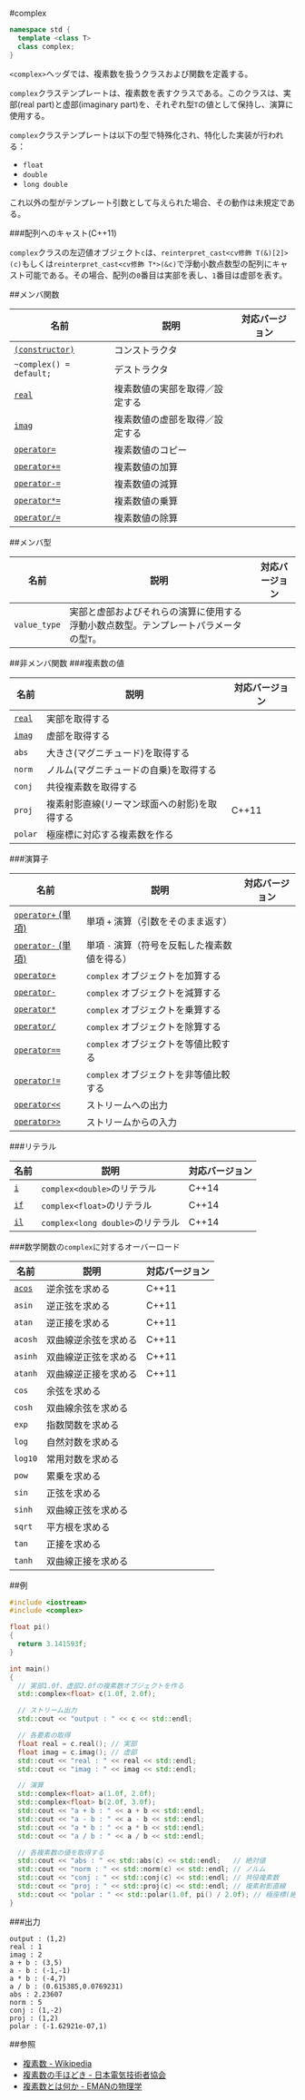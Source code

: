 #complex
```cpp
namespace std {
  template <class T>
  class complex;
}
```

`<complex>`ヘッダでは、複素数を扱うクラスおよび関数を定義する。


`complex`クラステンプレートは、複素数を表すクラスである。このクラスは、実部(real part)と虚部(imaginary part)を、それぞれ型`T`の値として保持し、演算に使用する。

`complex`クラステンプレートは以下の型で特殊化され、特化した実装が行われる：

- `float`
- `double`
- `long double`

これ以外の型がテンプレート引数として与えられた場合、その動作は未規定である。


###配列へのキャスト(C++11)

`complex`クラスの左辺値オブジェクト`c`は、`reinterpret_cast<cv修飾 T(&)[2]>(c)`もしくは`reinterpret_cast<cv修飾 T*>(&c)`で浮動小数点数型の配列にキャスト可能である。その場合、配列の`0`番目は実部を表し、`1`番目は虚部を表す。


##メンバ関数

| 名前                                                  | 説明                           | 対応バージョン |
|-------------------------------------------------------|--------------------------------|----------------|
| [`(constructor)`](complex/complex/complex.md)         | コンストラクタ                 |                |
| `~complex() = default;`                               | デストラクタ                   |                |
| [`real`](complex/complex/real.md)                     | 複素数値の実部を取得／設定する |                |
| [`imag`](complex/complex/imag.md)                     | 複素数値の虚部を取得／設定する |                |
| [`operator=`](complex/complex/op_assign.md)           | 複素数値のコピー               |                |
| [`operator+=`](complex/complex/op_plus_assign.md)     | 複素数値の加算                 |                |
| [`operator-=`](complex/complex/op_minus_assign.md)    | 複素数値の減算                 |                |
| [`operator*=`](complex/complex/op_multiply_assign.md) | 複素数値の乗算                 |                |
| [`operator/=`](complex/complex/op_divide_assign.md)   | 複素数値の除算                 |                |


##メンバ型

| 名前 | 説明 | 対応バージョン |
|--------------|------|----------------|
| `value_type` | 実部と虚部およびそれらの演算に使用する浮動小数点数型。テンプレートパラメータの型`T`。 | |


##非メンバ関数
###複素数の値

| 名前                       | 説明                                                 | 対応バージョン |
|----------------------------|------------------------------------------------------|----------------|
| [`real`](complex/real.md)  | 実部を取得する                                       |                |
| [`imag`](complex/imag.md)  | 虚部を取得する                                       |                |
| `abs`                      | 大きさ(マグニチュード)を取得する                     |                |
| `norm`                     | ノルム(マグニチュードの自乗)を取得する               |                |
| `conj`                     | 共役複素数を取得する                                 |                |
| `proj`                     | 複素射影直線(リーマン球面への射影)を取得する         | C++11          |
| `polar`                    | 極座標に対応する複素数を作る                         |                |


###演算子

| 名前                                            | 説明                                          | 対応バージョン |
|-------------------------------------------------|-----------------------------------------------|----------------|
| [`operator+` (単項)](complex/op_unary_plus.md)  | 単項 `+` 演算（引数をそのまま返す）           |                |
| [`operator-` (単項)](complex/op_unary_minus.md) | 単項 `-` 演算（符号を反転した複素数値を得る） |                |
| [`operator+`](complex/op_plus.md)               | `complex` オブジェクトを加算する              |                |
| [`operator-`](complex/op_minus.md)              | `complex` オブジェクトを減算する              |                |
| [`operator*`](complex/op_multiply.md)           | `complex` オブジェクトを乗算する              |                |
| [`operator/`](complex/op_divide.md)             | `complex` オブジェクトを除算する              |                |
| [`operator==`](complex/op_equal.md)             | `complex` オブジェクトを等値比較する          |                |
| [`operator!=`](complex/op_not_equal.md)         | `complex` オブジェクトを非等値比較する        |                |
| [`operator<<`](complex/op_ostream.md)           | ストリームへの出力                            |                |
| [`operator>>`](complex/op_istream.md)           | ストリームからの入力                          |                |


###リテラル

| 名前                     | 説明                             | 対応バージョン |
|--------------------------|----------------------------------|----------------|
| [`i`](complex/op_i.md)   | `complex<double>`のリテラル      | C++14          |
| [`if`](complex/op_if.md) | `complex<float>`のリテラル       | C++14          |
| [`il`](complex/op_il.md) | `complex<long double>`のリテラル | C++14          |


###数学関数の`complex`に対するオーバーロード

| 名前    | 説明                 | 対応バージョン |
|---------|----------------------|----------------|
| [`acos`](complex/acos.md)  | 逆余弦を求める       | C++11 |
| `asin`  | 逆正弦を求める       | C++11 |
| `atan`  | 逆正接を求める       | C++11 |
| `acosh` | 双曲線逆余弦を求める | C++11 |
| `asinh` | 双曲線逆正弦を求める | C++11 |
| `atanh` | 双曲線逆正接を求める | C++11 |
| `cos`   | 余弦を求める         | |
| `cosh`  | 双曲線余弦を求める   | |
| `exp`   | 指数関数を求める     | |
| `log`   | 自然対数を求める     | |
| `log10` | 常用対数を求める     | |
| `pow`   | 累乗を求める         | |
| `sin`   | 正弦を求める         | |
| `sinh`  | 双曲線正弦を求める   | |
| `sqrt`  | 平方根を求める       | |
| `tan`   | 正接を求める         | |
| `tanh`  | 双曲線正接を求める   | |


##例
```cpp
#include <iostream>
#include <complex>

float pi()
{
  return 3.141593f;
}

int main()
{
  // 実部1.0f、虚部2.0fの複素数オブジェクトを作る
  std::complex<float> c(1.0f, 2.0f);

  // ストリーム出力
  std::cout << "output : " << c << std::endl;

  // 各要素の取得
  float real = c.real(); // 実部
  float imag = c.imag(); // 虚部
  std::cout << "real : " << real << std::endl;
  std::cout << "imag : " << imag << std::endl;

  // 演算
  std::complex<float> a(1.0f, 2.0f);
  std::complex<float> b(2.0f, 3.0f);
  std::cout << "a + b : " << a + b << std::endl;
  std::cout << "a - b : " << a - b << std::endl;
  std::cout << "a * b : " << a * b << std::endl;
  std::cout << "a / b : " << a / b << std::endl;

  // 各複素数の値を取得する
  std::cout << "abs : " << std::abs(c) << std::endl;   // 絶対値
  std::cout << "norm : " << std::norm(c) << std::endl; // ノルム
  std::cout << "conj : " << std::conj(c) << std::endl; // 共役複素数
  std::cout << "proj : " << std::proj(c) << std::endl; // 複素射影直線
  std::cout << "polar : " << std::polar(1.0f, pi() / 2.0f); // 極座標(絶対値：1.0、偏角：円周率÷2.0)から複素数を作る
}
```

###出力
```
output : (1,2)
real : 1
imag : 2
a + b : (3,5)
a - b : (-1,-1)
a * b : (-4,7)
a / b : (0.615385,0.0769231)
abs : 2.23607
norm : 5
conj : (1,-2)
proj : (1,2)
polar : (-1.62921e-07,1)
```


##参照
- [複素数 - Wikipedia](http://ja.wikipedia.org/wiki/複素数)
- [複素数の手ほどき - 日本電気技術者協会](http://www.jeea.or.jp/course/contents/01109/)
- [複素数とは何か - EMANの物理学](http://homepage2.nifty.com/eman/math/imaginary01.html)

